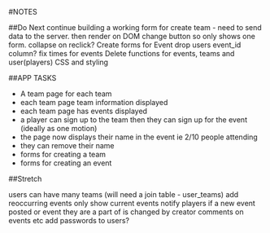 #NOTES

##Do Next
continue building a working form for create team - need to send data to the server. then render on DOM
change button so only shows one form. collapse on reclick?
Create forms for Event
drop users event_id column?
fix times for events
Delete functions for events, teams and user(players)
CSS and styling




##APP TASKS
- A team page for each team
- each team page team information displayed
- each team page has events displayed
- a player can sign up to the team then they can sign up for the event (ideally as one motion)
- the page now displays their name in the event ie 2/10 people attending
- they can remove their name
- forms for creating a team
- forms for creating an event

##Stretch

users can have many teams (will need a join table - user_teams)
add reoccurring events
only show current events
notify players if a new event posted or event they are a part of is changed by creator
comments on events etc
add passwords to users?